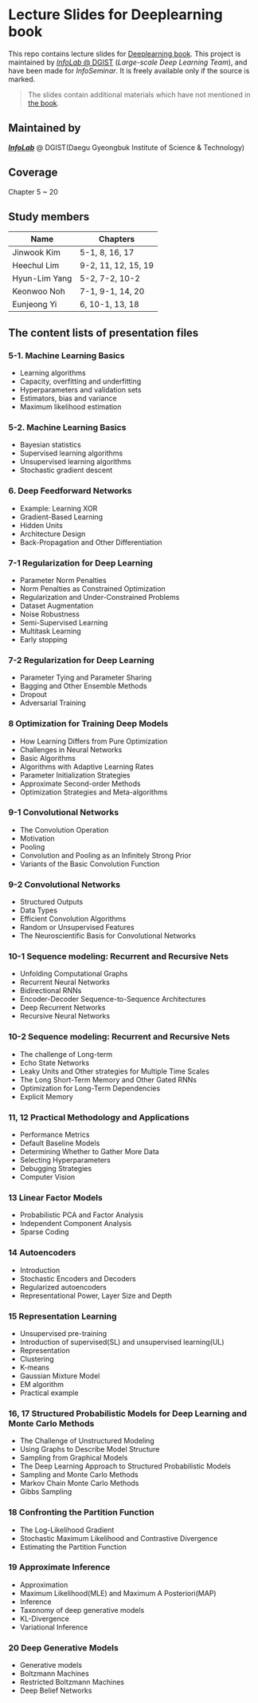 Lecture Slides for Deeplearning book
===================================
This repo contains lecture slides for [Deeplearning book](http://www.deeplearningbook.org/). This project is maintained by [_InfoLab_ @ DGIST](https://infolab.dgist.ac.kr/) (_Large-scale Deep Learning Team_), and have been made for _InfoSeminar_. It is freely available only if the source is marked.

> The slides contain additional materials which have not mentioned in [the book](http://www.deeplearningbook.org/).


## Maintained by
**[_InfoLab_](https://infolab.dgist.ac.kr/)** @ DGIST(Daegu Gyeongbuk Institute of Science & Technology)

## Coverage
Chapter 5 ~ 20

## Study members
Name | Chapters
------------ | -------------
Jinwook Kim | 5-1, 8, 16, 17
Heechul Lim | 9-2, 11, 12, 15, 19
Hyun-Lim Yang | 5-2, 7-2, 10-2
Keonwoo Noh | 7-1, 9-1, 14, 20
Eunjeong Yi | 6, 10-1, 13, 18

## The content lists of presentation files

### 5-1. Machine Learning Basics
- Learning algorithms
- Capacity, overfitting and underfitting
- Hyperparameters and validation sets
- Estimators, bias and variance
- Maximum likelihood estimation

### 5-2. Machine Learning Basics
- Bayesian statistics
- Supervised learning algorithms
- Unsupervised learning algorithms
- Stochastic gradient descent

### 6. Deep Feedforward Networks
- Example: Learning XOR
- Gradient-Based Learning
- Hidden Units
- Architecture Design
- Back-Propagation and Other Differentiation

### 7-1 Regularization for Deep Learning
- Parameter Norm Penalties
- Norm Penalties as Constrained Optimization
- Regularization and Under-Constrained Problems
- Dataset Augmentation
- Noise Robustness
- Semi-Supervised Learning
- Multitask Learning
- Early stopping

### 7-2 Regularization for Deep Learning
- Parameter Tying and Parameter Sharing
- Bagging and Other Ensemble Methods
- Dropout
- Adversarial Training

### 8 Optimization for Training Deep Models
- How Learning Differs from Pure Optimization
- Challenges in Neural Networks 
- Basic Algorithms
- Algorithms with Adaptive Learning Rates
- Parameter Initialization Strategies
- Approximate Second-order Methods
- Optimization Strategies and Meta-algorithms

### 9-1 Convolutional Networks
- The Convolution Operation
- Motivation
- Pooling
- Convolution and Pooling as an Infinitely Strong Prior
- Variants of the Basic Convolution Function

### 9-2 Convolutional Networks
- Structured Outputs
- Data Types
- Efficient Convolution Algorithms
- Random or Unsupervised Features
- The Neuroscientific Basis for Convolutional Networks

### 10-1 Sequence modeling: Recurrent and Recursive Nets
- Unfolding Computational Graphs
- Recurrent Neural Networks
- Bidirectional RNNs
- Encoder-Decoder Sequence-to-Sequence Architectures
- Deep Recurrent Networks
- Recursive Neural Networks

### 10-2 Sequence modeling: Recurrent and Recursive Nets
- The challenge of Long-term 
- Echo State Networks
- Leaky Units and Other strategies for Multiple Time Scales
- The Long Short-Term Memory and Other Gated RNNs
- Optimization for Long-Term Dependencies
- Explicit Memory

### 11, 12 Practical Methodology and Applications
- Performance Metrics
- Default Baseline Models
- Determining Whether to Gather More Data
- Selecting Hyperparameters
- Debugging Strategies
- Computer Vision

### 13 Linear Factor Models
- Probabilistic PCA and Factor Analysis
- Independent Component Analysis
- Sparse Coding

### 14 Autoencoders
- Introduction
- Stochastic Encoders and Decoders
- Regularized autoencoders
- Representational Power, Layer Size and Depth

### 15 Representation Learning
- Unsupervised pre-training
- Introduction of supervised(SL) and unsupervised learning(UL)
- Representation
- Clustering
- K-means
- Gaussian Mixture Model
- EM algorithm
- Practical example

### 16, 17 Structured Probabilistic Models for Deep Learning and Monte Carlo Methods
- The Challenge of Unstructured Modeling
- Using Graphs to Describe Model Structure
- Sampling from Graphical Models
- The Deep Learning Approach to Structured Probabilistic Models
- Sampling and Monte Carlo Methods
- Markov Chain Monte Carlo Methods
- Gibbs Sampling

### 18 Confronting the Partition Function
- The Log-Likelihood Gradient
- Stochastic Maximum Likelihood and Contrastive Divergence
- Estimating the Partition Function

### 19 Approximate Inference
- Approximation
- Maximum Likelihood(MLE) and Maximum A Posteriori(MAP)
- Inference
- Taxonomy of deep generative models
- KL-Divergence
- Variational Inference

### 20 Deep Generative Models
- Generative models
- Boltzmann Machines
- Restricted Boltzmann Machines
- Deep Belief Networks
